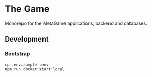 # The Game

Monorepo for the MetaGame applications, backend and databases.


## Development

### Bootstrap

```shell script
cp .env.sample .env
npm run docker:start:local
```
